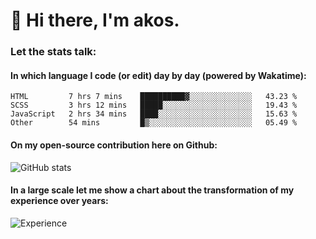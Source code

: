 # 👋 Hi there, I'm akos. 


### Let the stats talk:


#### In which language I code (or edit) day by day (powered by Wakatime): 

<!--START_SECTION:waka-->

```text
HTML         7 hrs 7 mins    ██████████▓░░░░░░░░░░░░░░   43.23 %
SCSS         3 hrs 12 mins   █████░░░░░░░░░░░░░░░░░░░░   19.43 %
JavaScript   2 hrs 34 mins   ████░░░░░░░░░░░░░░░░░░░░░   15.63 %
Other        54 mins         █▒░░░░░░░░░░░░░░░░░░░░░░░   05.49 %
```

<!--END_SECTION:waka-->

#### On my open-source contribution here on Github:
 
![GitHub stats](https://github-readme-stats.vercel.app/api?username=akosbalasko)

#### In a large scale let me show a chart about the transformation of my experience over years:   

![Experience](https://cr-skills-chart-widget.azurewebsites.net/api/api?username=akosbalasko)
